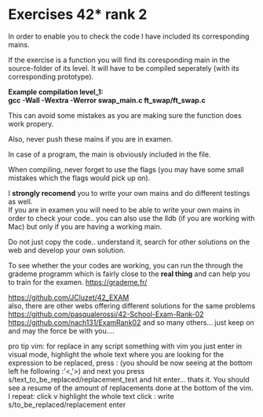 # Exercises 42* rank 2

In order to enable you to check the code I have included its corresponding mains.

If the exercise is a function you will find its coresponding main in the source-folder of its level.
It will have to be compiled seperately (with its corresponding prototype).

 __Example compilation level_1:   
gcc -Wall -Wextra -Werror swap_main.c ft_swap/ft_swap.c__

This can avoid some mistakes as you are making sure the function does work propery.  

Also, never push these mains if you are in examen.

In case of a program, the main is obviously included in the file.

When compiling, never forget to use the flags (you may have some small mistakes which the flags would pick up on).

I **strongly recomend** you to write your own mains and do different testings as well.    
If you are in examen you will need to be able to write your own mains in order to check your code.. you can also use the lldb (if you are working with Mac) but only if you are having a working main.

Do not just copy the code.. understand it, search for other solutions on the web and develop your own solution.

To see whether the your codes are working, you can run the through the grademe programm which is fairly close to the **real thing** and can help you to train for the examen.
https://grademe.fr/   

https://github.com/JCluzet/42_EXAM   
also, there are other webs offering different solutions for the same problems
https://github.com/pasqualerossi/42-School-Exam-Rank-02   
https://github.com/nach131/ExamRank02 
and so many others... just keep on and may the force be with you....

pro tip vim:
for replace in any script something with vim you just enter in visual mode, highlight the whole text where you are looking for the expression to be replaced, press
: (you should be now seeing at the bottom left he following :'<,'>) and next you press s/text_to_be_replaced/replacement_text 
and hit enter... thats it. You should see a resume of the amount of replacements done at the bottom of the vim.
I repeat: 
click v
highlight the whole text 
click : 
write s/to_be_replaced/replacement 
enter
